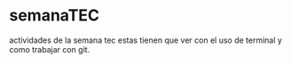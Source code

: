 # semanaTEC
actividades de la semana tec
estas tienen que ver con el uso de terminal y como trabajar con git.
